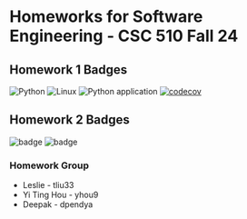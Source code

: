 # Homeworks for Software Engineering - CSC 510 Fall 24

## Homework 1 Badges
![Python](https://icongr.am/devicon/python-original.svg?size=50&color=currentColor)
![Linux](https://img.shields.io/badge/Linux-FCC624?style=for-the-badge&logo=linux&logoColor=black)
![Python application](https://github.com/CSC510-Leslie-Tim-Deepak/HW2/actions/workflows/pytest.yml/badge.svg)
[![codecov](https://codecov.io/gh/CSC510-Leslie-Tim-Deepak/HW2/graph/badge.svg?token=1HHMB539CL)](https://codecov.io/gh/CSC510-Leslie-Tim-Deepak/HW2)

## Homework 2 Badges
![badge](https://img.shields.io/endpoint?url=https://gist.githubusercontent.com/Captain-Tim/cbc5a0932cfa7cc46e32324d7e3a846f/raw/pylint.json)
![badge](https://img.shields.io/endpoint?url=https://gist.githubusercontent.com/LiuKang-11/d4ba9dd4be23a0e47644e1126cb573ec/raw/489f0038cf42acd75c6163895f271abe517b343a/autopep8.json)


### Homework Group
- Leslie - tliu33
- Yi Ting Hou - yhou9
- Deepak - dpendya




